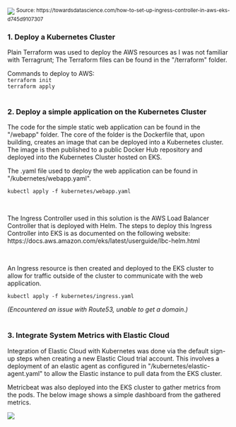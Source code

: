 <img src="https://miro.medium.com/v2/resize:fit:720/format:webp/1*ig_nWLtln7ybZO_yrQHUCg.png">
<sup>Source: https://towardsdatascience.com/how-to-set-up-ingress-controller-in-aws-eks-d745d9107307</sup>
<br>

### 1. Deploy a Kubernetes Cluster
<p>Plain Terraform was used to deploy the AWS resources as I was not familiar with Terragrunt; The Terraform files can be found in the "/terraform" folder.</p>

Commands to deploy to AWS:<br>
`terraform init`<br>
`terraform apply`
<br><br>

### 2. Deploy a simple application on the Kubernetes Cluster
<p>The code for the simple static web application can be found in the "/webapp" folder. The core of the folder is the Dockerfile that, upon building, creates an image that can be deployed into a Kubernetes cluster. The image is then published to a public Docker Hub repository and deployed into the Kubernetes Cluster hosted on EKS.</p>

<p>The .yaml file used to deploy the web application can be found in "/kubernetes/webapp.yaml".</p>

`kubectl apply -f kubernetes/webapp.yaml`

<br>
<p>The Ingress Controller used in this solution is the AWS Load Balancer Controller that is deployed with Helm. The steps to deploy this Ingress Controller into EKS is as documented on the following website: https://docs.aws.amazon.com/eks/latest/userguide/lbc-helm.html</p>
<br>
<p>An Ingress resource is then created and deployed to the EKS cluster to allow for traffic outside of the cluster to communicate with the web application.</p>

`kubectl apply -f kubernetes/ingress.yaml`

<i>(Encountered an issue with Route53, unable to get a domain.)</i>
<br><br>

### 3. Integrate System Metrics with Elastic Cloud
<p>Integration of Elastic Cloud with Kubernetes was done via the default sign-up steps when creating a new Elastic Cloud trial account. This involves a deployment of an elastic agent as configured in "/kubernetes/elastic-agent.yaml" to allow the Elastic instance to pull data from the EKS cluster.</p>

<p>Metricbeat was also deployed into the EKS cluster to gather metrics from the pods. The below image shows a simple dashboard from the gathered metrics.</p>
<img src="https://i.imgur.com/v7VgDHf.png">
